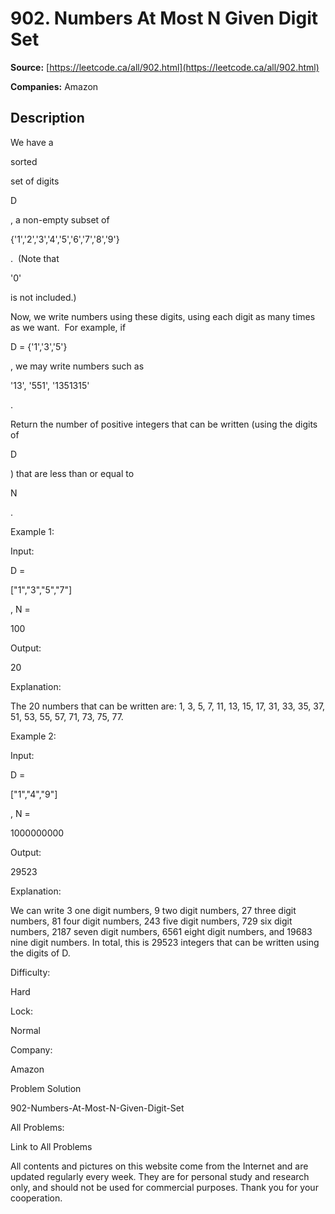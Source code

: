 # 902. Numbers At Most N Given Digit Set

**Source:** [https://leetcode.ca/all/902.html](https://leetcode.ca/all/902.html)

**Companies:** Amazon

## Description

We have a

sorted

set of digits

D

, a non-empty subset of

{'1','2','3','4','5','6','7','8','9'}

. 
        (Note that

'0'

is not included.)

Now, we write numbers using these digits, using each digit as many times as we want. 
        For example, if

D = {'1','3','5'}

, we may write numbers
        such as

'13', '551', '1351315'

.

Return the number of positive integers that can be written (using the digits of

D

) that are less than or equal to

N

.

Example 1:

Input:

D =

["1","3","5","7"]

, N =

100

Output:

20

Explanation:

The 20 numbers that can be written are:
1, 3, 5, 7, 11, 13, 15, 17, 31, 33, 35, 37, 51, 53, 55, 57, 71, 73, 75, 77.

Example 2:

Input:

D =

["1","4","9"]

, N =

1000000000

Output:

29523

Explanation:

We can write 3 one digit numbers, 9 two digit numbers, 27 three digit numbers,
81 four digit numbers, 243 five digit numbers, 729 six digit numbers,
2187 seven digit numbers, 6561 eight digit numbers, and 19683 nine digit numbers.
In total, this is 29523 integers that can be written using the digits of D.

Difficulty:

Hard

Lock:

Normal

Company:

Amazon

Problem Solution

902-Numbers-At-Most-N-Given-Digit-Set

All Problems:

Link to All Problems

All contents and pictures on this website come from the Internet and are updated regularly every week. They are for personal study and research only, and should not be used for commercial purposes. Thank you for your cooperation.

